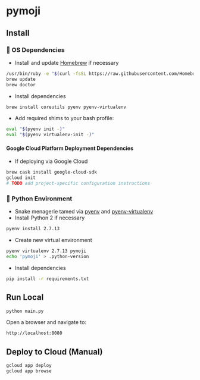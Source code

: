 # pymoji


## Install

### 🍺 OS Dependencies

- Install and update [Homebrew](https://brew.sh/) if necessary
```bash
/usr/bin/ruby -e "$(curl -fsSL https://raw.githubusercontent.com/Homebrew/install/master/install)"
brew update
brew doctor
```
- Install dependencies
```bash
brew install coreutils pyenv pyenv-virtualenv
```
- Add required shims to your bash profile:
```bash
eval "$(pyenv init -)"
eval "$(pyenv virtualenv-init -)"
```

#### Google Cloud Platform Deployment Dependencies
- If deploying via Google Cloud
```bash
brew cask install google-cloud-sdk
gcloud init
# TODO add project-specific configuration instructions
```

### 🐍 Python Environment

- Snake menagerie tamed via [pyenv](https://github.com/pyenv/) and [pyenv-virtualenv](https://github.com/pyenv/pyenv-virtualenv)
- Install Python 2 if necessary
```bash
pyenv install 2.7.13
```
- Create new virtual environment
```bash
pyenv virtualenv 2.7.13 pymoji
echo 'pymoji' > .python-version
```
- Install dependencies
```bash
pip install -r requirements.txt
```


## Run Local

```bash
python main.py
```

Open a browser and navigate to:
```bash
http://localhost:8080
```


## Deploy to Cloud (Manual)

```bash
gcloud app deploy
gcloud app browse
```


